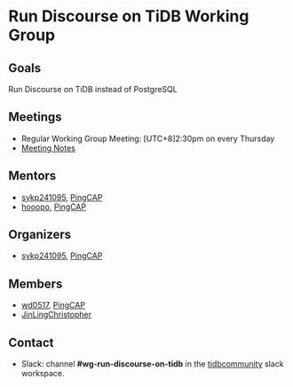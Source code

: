 # Run Discourse on TiDB Working Group

## Goals

Run Discourse on TiDB instead of PostgreSQL

## Meetings

* Regular Working Group Meeting: [UTC+8]2:30pm on every Thursday
* [Meeting Notes](https://docs.google.com/document/d/1tQPOSb4kTVvA-mAouFr9gdDSPotqJNzgM--caNBZQHU/edit)

## Mentors

* [sykp241095](http://github.com/sykp241095), [PingCAP](https://github.com/pingcap)
* [hooopo](http://github.com/hooopo), [PingCAP](https://github.com/pingcap)

## Organizers

* [sykp241095](http://github.com/sykp241095), [PingCAP](https://github.com/pingcap)

## Members

* [wd0517](https://github.com/wd0517), [PingCAP](https://github.com/pingcap)
* [JinLingChristopher](https://github.com/JinLingChristopher)

## Contact

* Slack: channel **#wg-run-discourse-on-tidb** in the
  [tidbcommunity](https://pingcap.com/tidbslack) slack workspace.
